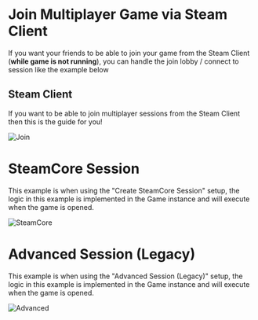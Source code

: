 # Join Multiplayer Game via Steam Client
If you want your friends to be able to join your game from the Steam Client (**while game is not running**), you can handle the join lobby / connect to session like the example below

## Steam Client
If you want to be able to join multiplayer sessions from the Steam Client then this is the guide for you!

![Join](https://eeldev.com/wp-content/uploads/2021/01/0212179dabb771aa051adc435bcabcb0-1.png)

# SteamCore Session
This example is when using the "Create SteamCore Session" setup, the logic in this example is implemented in the Game instance and will execute when the game is opened.

![SteamCore](https://eeldev.com/wp-content/uploads/2021/03/invite.png)

# Advanced Session (Legacy)
This example is when using the "Advanced Session (Legacy)" setup, the logic in this example is implemented in the Game instance and will execute when the game is opened.

![Advanced](https://eeldev.com/wp-content/uploads/2021/01/784907eb28505e9f4ebcc40000931790.png)